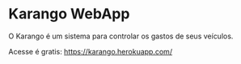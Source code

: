 # Karango WebApp

O Karango é um sistema para controlar os gastos de seus veículos.

Acesse é gratis: https://karango.herokuapp.com/